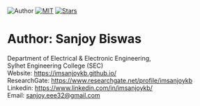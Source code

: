 ![Author](https://img.shields.io/badge/author-imsanjoykb-orange)
[![MIT](https://img.shields.io/badge/license-MIT-5eba00.svg)](https://github.com/AmitHasanShuvo/AmitHasanShuvo.github.io/blob/master/LICENSE.md)
[![Stars](https://img.shields.io/github/stars/AmitHasanShuvo/AmitHasanShuvo.github.io.svg?style=social)](https://github.com/AmitHasanShuvo/AmitHasanShuvo.github.io/stargazers)


# Author: Sanjoy Biswas

Department of Electrical & Electronic Engineering, </br>
Sylhet Engineering College (SEC) </br>
Website: https://imsanjoykb.github.io/ </br>
ResearchGate: https://www.researchgate.net/profile/imsanjoykb </br>
Linkedin: https://www.linkedin.com/in/imsanjoykb/ </br>
Email: sanjoy.eee32@gmail.com
